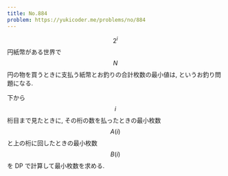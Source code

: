 ```yaml
---
title: No.884
problem: https://yukicoder.me/problems/no/884
---
```

$$ 2^i $$ 円紙幣がある世界で $$ N $$ 円の物を買うときに支払う紙幣とお釣りの合計枚数の最小値は, というお釣り問題になる.

下から $$ i $$ 桁目まで見たときに, その桁の数を払ったときの最小枚数 $$ A(i) $$ と上の桁に回したときの最小枚数 $$ B(i) $$ を DP で計算して最小枚数を求める.
